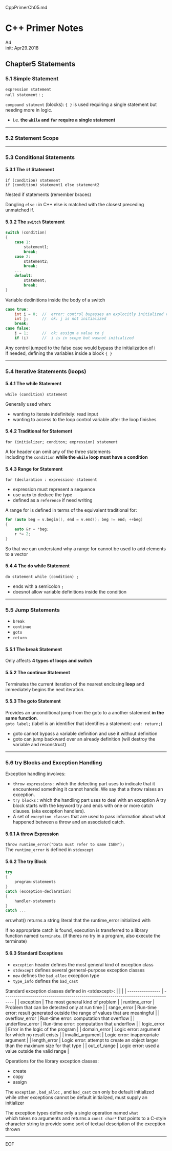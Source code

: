 CppPrimerCh05.md

C++ Primer Notes
================================================================================

Ad  
init: Apr29.2018

Chapter5 Statements
--------------------------------------------------------------------------------

### 5.1 Simple Statement

`expression statement`  
`null statement` : `;`  

`compound statment` (blocks): `{ }` is used requiring a single statement but needing more in logic.  

 - i.e. **the `while` and `for` require a single statement**

--------------------------------------------------------------------------------

### 5.2 Statement Scope

--------------------------------------------------------------------------------

### 5.3 Conditional Statements

#### 5.3.1 The `if` Statement

`if (condition) statement`  
`if (condition) statement1 else statement2`

Nested if statements (remember braces)

Dangling `else` : in C++ else is matched with the closest preceding unmatched if.

#### 5.3.2 The `switch` Statement

```cpp
switch (condition)
{
    case 1:
        statement1;
        break;
    case 2:
        statement2;
        break;
    ...
    default:
        statement;
        break;
}
```

Variable dedinitions inside the body of a switch

```cpp
case true:
    int i = 0;  //  error: control bupasses an explocitly initialized variable
    int j;      //  ok: j is not initialized
    break;
case false:
    j = 1;      //  ok: assign a value to j
    if (i)      //  i is in scope but wasnot initialized
```

Any control jumped to the false case would bypass the initialization of i  
If needed, defining the variables inside a block `{ }`

--------------------------------------------------------------------------------

### 5.4 Iterative Statements (loops)

#### 5.4.1 The while Statement

`while (condition) statement`

Generally used when:

 - wanting to iterate indefinitely: read input
 - wanting to access to the loop control variable after the loop finishes

#### 5.4.2 Traditional for Statement

`for (initializer; conditon; expression) statement`

A for header can omit any of the three statements  
including the `condition` **while the `while` loop must have a condition**

#### 5.4.3 Range for Statement

`for (declaration : expression) statement`

 - expression must represent a sequence
 - use `auto` to deduce the type
 - defined as a `reference` if need writing

A range for is defined in terms of the equivalent traditional for:

```cpp
for (auto beg = v.begin(), end = v.end(); beg != end; ++beg)
{
    auto &r = *beg;
    r *= 2;
}
```

So that we can understand why a range for cannot be used to add elements to a vector

#### 5.4.4 The do while Statement

`do statement while (condition) ;`

 - ends with a semicolon `;`
 - doesnot allow variable definitions inside the condition

--------------------------------------------------------------------------------

### 5.5 Jump Statements

 - `break`
 - `continue`
 - `goto`
 - `return`

#### 5.5.1 The break Statement

Only affects **4 types of loops and switch**

#### 5.5.2 The continue Statement

Terminates the current iteration of the nearest enclosing **loop** and immediately begins the next iteration.

#### 5.5.3 The goto Statement

Provides an unconditional jump from the goto to a another statement **in the same function**.  
`goto label;` (label is an identifier that identifies a statement: `end: return;`)

 - goto cannot bypass a variable definition and use it without definition
 - goto can jump backward over an already definition (will destroy the variable and reconstruct)

--------------------------------------------------------------------------------

### 5.6 try Blocks and Exception Handling

Exception handling involves:

 - `throw expressions` : which the detecting part uses to indicate that it encountered something it cannot handle. We say that a throw raises an exception.
 - `try blocks` : which the handling part uses to deal with an exception A try block starts with the keyword try and ends with one or more catch clauses. (aka exception handlers).
 - A set of `exception classes` that are used to pass information about what happened between a throw and an associated catch.

#### 5.6.1 A throw Expression

`throw runtime_error("Data must refer to same ISBN");`  
The `runtime_error` is defined in `stdexcept`

#### 5.6.2 The try Block

```cpp
try
{
    program-statements
}
catch (exception-declaration)
{
    handler-statements
}
catch ...
```

err.what() returns a string literal that the runtime_error initialized with

If no appropriate catch is found, execution is transferred to a library function named `terminate`. (if theres no try in a program, also execute the terminate)

#### 5.6.3 Standard Exceptions

 - `exception` header defines the most general kind of exception class
 - `stdexcept` defines several gerneral-purpose exception classes
 - `new` defines the `bad_alloc` exception type
 - `type_info` defines the `bad_cast`

Standard exception classes defined in \<stdexcept>:
|                  |                                                                                     |
| ---------------- | ----------------------------------------------------------------------------------- |
| exception        | The most general kind of problem                                                    |
| runtime_error    | Problem that can be detected only at run time                                       |
| range_error      | Run-time error: result generated outside the range of values that are meaningful    |
| overflow_error   | Run-time error: computation that overflow                                           |
| underflow_error  | Run-time error: computation that underflow                                          |
| logic_error      | Error in the logic of the program                                                   |
| domain_error     | Logic error: argument for which no result exists                                    |
| invalid_argument | Logic error: inappropriate argument                                                 |
| length_error     | Logic error: attempt to create an object larger than the maximum size for that type |
| out_of_range     | Logic error: used a value outside the valid range                                   |

Operations for the library exception classes:

 - create
 - copy
 - assign  

The `exception` , `bad_alloc` , and `bad_cast` can only be default initialized  
while other exceptions cannot be default initialized, must supply an initializer

The exception types define only a single operation named `what`  
which takes no arguments and returns a `const char*` that points to a C-style character string to provide some sort of textual description of the exception thrown

--------------------------------------------------------------------------------

EOF